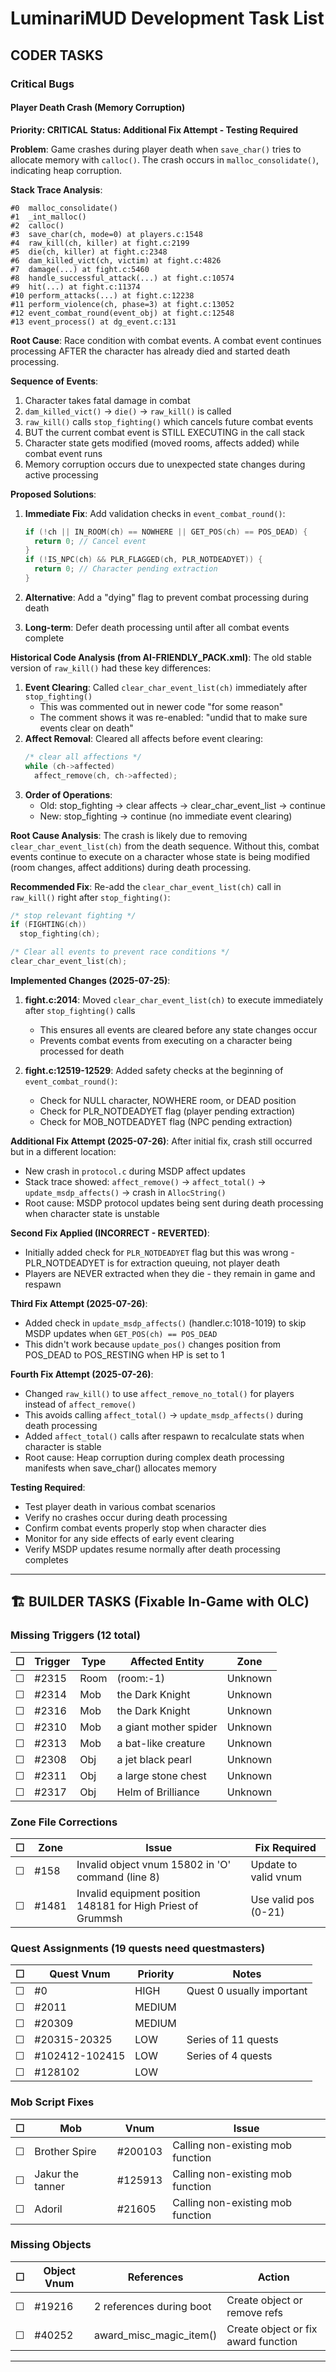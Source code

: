 # LuminariMUD Development Task List

## CODER TASKS

### Critical Bugs

#### Player Death Crash (Memory Corruption)
**Priority: CRITICAL**
**Status: Additional Fix Attempt - Testing Required**

**Problem**: Game crashes during player death when `save_char()` tries to allocate memory with `calloc()`. The crash occurs in `malloc_consolidate()`, indicating heap corruption.

**Stack Trace Analysis**:
```
#0  malloc_consolidate() 
#1  _int_malloc()
#2  calloc()
#3  save_char(ch, mode=0) at players.c:1548
#4  raw_kill(ch, killer) at fight.c:2199
#5  die(ch, killer) at fight.c:2348
#6  dam_killed_vict(ch, victim) at fight.c:4826
#7  damage(...) at fight.c:5460
#8  handle_successful_attack(...) at fight.c:10574
#9  hit(...) at fight.c:11374
#10 perform_attacks(...) at fight.c:12238
#11 perform_violence(ch, phase=3) at fight.c:13052
#12 event_combat_round(event_obj) at fight.c:12548
#13 event_process() at dg_event.c:131
```

**Root Cause**: Race condition with combat events. A combat event continues processing AFTER the character has already died and started death processing.

**Sequence of Events**:
1. Character takes fatal damage in combat
2. `dam_killed_vict()` → `die()` → `raw_kill()` is called
3. `raw_kill()` calls `stop_fighting()` which cancels future combat events
4. BUT the current combat event is STILL EXECUTING in the call stack
5. Character state gets modified (moved rooms, affects added) while combat event runs
6. Memory corruption occurs due to unexpected state changes during active processing

**Proposed Solutions**:
1. **Immediate Fix**: Add validation checks in `event_combat_round()`:
   ```c
   if (!ch || IN_ROOM(ch) == NOWHERE || GET_POS(ch) == POS_DEAD) {
     return 0; // Cancel event
   }
   if (!IS_NPC(ch) && PLR_FLAGGED(ch, PLR_NOTDEADYET)) {
     return 0; // Character pending extraction
   }
   ```

2. **Alternative**: Add a "dying" flag to prevent combat processing during death
3. **Long-term**: Defer death processing until after all combat events complete

**Historical Code Analysis (from AI-FRIENDLY_PACK.xml)**:
The old stable version of `raw_kill()` had these key differences:
1. **Event Clearing**: Called `clear_char_event_list(ch)` immediately after `stop_fighting()`
   - This was commented out in newer code "for some reason"
   - The comment shows it was re-enabled: "undid that to make sure events clear on death"
2. **Affect Removal**: Cleared all affects before event clearing:
   ```c
   /* clear all affections */
   while (ch->affected)
     affect_remove(ch, ch->affected);
   ```
3. **Order of Operations**: 
   - Old: stop_fighting → clear affects → clear_char_event_list → continue
   - New: stop_fighting → continue (no immediate event clearing)

**Root Cause Analysis**:
The crash is likely due to removing `clear_char_event_list(ch)` from the death sequence. Without this, combat events continue to execute on a character whose state is being modified (room changes, affect additions) during death processing.

**Recommended Fix**:
Re-add the `clear_char_event_list(ch)` call in `raw_kill()` right after `stop_fighting()`:
```c
/* stop relevant fighting */
if (FIGHTING(ch))
  stop_fighting(ch);

/* Clear all events to prevent race conditions */
clear_char_event_list(ch);
```

**Implemented Changes (2025-07-25)**:
1. **fight.c:2014**: Moved `clear_char_event_list(ch)` to execute immediately after `stop_fighting()` calls
   - This ensures all events are cleared before any state changes occur
   - Prevents combat events from executing on a character being processed for death

2. **fight.c:12519-12529**: Added safety checks at the beginning of `event_combat_round()`:
   - Check for NULL character, NOWHERE room, or DEAD position
   - Check for PLR_NOTDEADYET flag (player pending extraction)
   - Check for MOB_NOTDEADYET flag (NPC pending extraction)

**Additional Fix Attempt (2025-07-26)**:
After initial fix, crash still occurred but in a different location:
- New crash in `protocol.c` during MSDP affect updates
- Stack trace showed: `affect_remove()` → `affect_total()` → `update_msdp_affects()` → crash in `AllocString()`
- Root cause: MSDP protocol updates being sent during death processing when character state is unstable

**Second Fix Applied (INCORRECT - REVERTED)**:
- Initially added check for `PLR_NOTDEADYET` flag but this was wrong - PLR_NOTDEADYET is for extraction queuing, not player death
- Players are NEVER extracted when they die - they remain in game and respawn

**Third Fix Attempt (2025-07-26)**:
- Added check in `update_msdp_affects()` (handler.c:1018-1019) to skip MSDP updates when `GET_POS(ch) == POS_DEAD`
- This didn't work because `update_pos()` changes position from POS_DEAD to POS_RESTING when HP is set to 1

**Fourth Fix Attempt (2025-07-26)**:
- Changed `raw_kill()` to use `affect_remove_no_total()` for players instead of `affect_remove()`
- This avoids calling `affect_total()` → `update_msdp_affects()` during death processing
- Added `affect_total()` calls after respawn to recalculate stats when character is stable
- Root cause: Heap corruption during complex death processing manifests when save_char() allocates memory

**Testing Required**:
- Test player death in various combat scenarios
- Verify no crashes occur during death processing
- Confirm combat events properly stop when character dies
- Monitor for any side effects of early event clearing
- Verify MSDP updates resume normally after death processing completes


---

## 🏗️ BUILDER TASKS (Fixable In-Game with OLC)

### Missing Triggers (12 total)

| ☐ | Trigger | Type | Affected Entity | Zone |
|---|---------|------|-----------------|------|
| ☐ | #2315 | Room | (room:-1) | Unknown |
| ☐ | #2314 | Mob | the Dark Knight | Unknown |
| ☐ | #2316 | Mob | the Dark Knight | Unknown |
| ☐ | #2310 | Mob | a giant mother spider | Unknown |
| ☐ | #2313 | Mob | a bat-like creature | Unknown |
| ☐ | #2308 | Obj | a jet black pearl | Unknown |
| ☐ | #2311 | Obj | a large stone chest | Unknown |
| ☐ | #2317 | Obj | Helm of Brilliance | Unknown |

### Zone File Corrections

| ☐ | Zone | Issue | Fix Required |
|---|------|-------|--------------|
| ☐ | #158 | Invalid object vnum 15802 in 'O' command (line 8) | Update to valid vnum |
| ☐ | #1481 | Invalid equipment position 148181 for High Priest of Grummsh | Use valid pos (0-21) |

### Quest Assignments (19 quests need questmasters)

| ☐ | Quest Vnum | Priority | Notes |
|---|------------|----------|-------|
| ☐ | #0 | HIGH | Quest 0 usually important |
| ☐ | #2011 | MEDIUM | |
| ☐ | #20309 | MEDIUM | |
| ☐ | #20315-20325 | LOW | Series of 11 quests |
| ☐ | #102412-102415 | LOW | Series of 4 quests |
| ☐ | #128102 | LOW | |

### Mob Script Fixes

| ☐ | Mob | Vnum | Issue |
|---|-----|------|-------|
| ☐ | Brother Spire | #200103 | Calling non-existing mob function |
| ☐ | Jakur the tanner | #125913 | Calling non-existing mob function |
| ☐ | Adoril | #21605 | Calling non-existing mob function |

### Missing Objects

| ☐ | Object Vnum | References | Action |
|---|-------------|------------|---------|
| ☐ | #19216 | 2 references during boot | Create object or remove refs |
| ☐ | #40252 | award_misc_magic_item() | Create object or fix award function |

---
